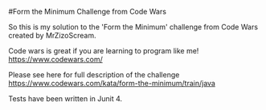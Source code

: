 #Form the Minimum Challenge from Code Wars

So this is my solution to the 'Form the Minimum' challenge from Code Wars created by MrZizoScream.

Code wars is great if you are learning to program like me! https://www.codewars.com/

Please see here for full description of the challenge https://www.codewars.com/kata/form-the-minimum/train/java

Tests have been written in Junit 4.